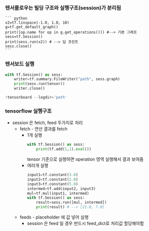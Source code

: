 ### 텐서플로우는 빌딩 구조와 실행구조(session)가 분리됨
	``` python
	x2=tf.linspace(-1.0, 1.0, 10)
	g=tf.get_default_graph()
	print([op.name for op in g.get_operations()]) #--> 기본 그래프
	sess=tf.Session()
	print(sess.run(x2)) # --> 답 프린트
	sess.close()
	```


### 텐서보드 실행
``` python
with tf.Session() as sess:
	writer=tf.summary.FileWriter("path", sess.graph)
	print(sess.run(tensor))
	writer.close()
```
``` python
!tensorboard --logdir='path'
```

### tensorflow 실행구조
* session 은 fetch, feed 두가지로 처리
	* fetch - 연산 결과를 fetch
		* 1개 실행
			``` python
			with tf.Session() as sess:
				print(tf.add(1,1).eval())
			```
			tensor 기준으로 실행하면 operation 영역 실행해서 결과 보여줌
		* 여러개 실행
			``` python
			input1=tf.constant(3.0)
			input2=tf.constant(2.0)
			input3=tf.constant(5.0)
			intermed=tf.add(input2, input3)
			mul=tf.mul(input1, intermed)
			with tf.Session() as sess:
				result=sess.run([mul, intermed])
				print(result) # --> [21.0, 7.0]
			```
	* feeds - placeholder 에 값 넣어 실행
		* session 은 feed 일 경우 반드시 feed_dict로 처리값 할당해야함
		
